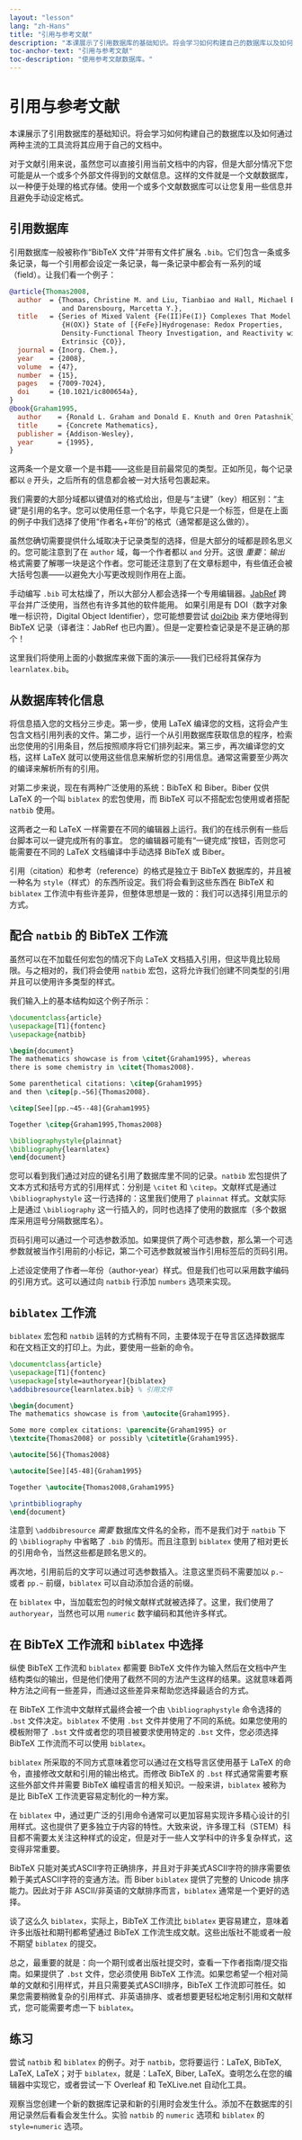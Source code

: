 ```yaml
---
layout: "lesson"
lang: "zh-Hans"
title: "引用与参考文献"
description: "本课展示了引用数据库的基础知识。将会学习如何构建自己的数据库以及如何通过两种主流的工具流将其应用于自己的文档中。"
toc-anchor-text: "引用与参考文献"
toc-description: "使用参考文献数据库。"
---
```


# 引用与参考文献

<script>
preincludes = {
 "pre1": {
    "pre0": "learnlatex.bib"
   },
 "pre2": {
    "pre0": "learnlatex.bib"
   }
}
</script>

<span
  class="summary">本课展示了引用数据库的基础知识。将会学习如何构建自己的数据库以及如何通过两种主流的工具流将其应用于自己的文档中。</span>

对于文献引用来说，虽然您可以直接引用当前文档中的内容，但是大部分情况下您可能是从一个或多个外部文件得到的文献信息。这样的文件就是一个文献数据库，以一种便于处理的格式存储。使用一个或多个文献数据库可以让您复用一些信息并且避免手动设定格式。

## 引用数据库

引用数据库一般被称作“BibTeX 文件”并带有文件扩展名 `.bib`。它们包含一条或多条记录，每一个引用都会设定一条记录，每一条记录中都会有一系列的域（field）。让我们看一个例子：

<!-- {% raw %} -->
```bibtex
@article{Thomas2008,
  author  = {Thomas, Christine M. and Liu, Tianbiao and Hall, Michael B.
             and Darensbourg, Marcetta Y.},
  title   = {Series of Mixed Valent {Fe(II)Fe(I)} Complexes That Model the
             {H(OX)} State of [{FeFe}]Hydrogenase: Redox Properties,
             Density-Functional Theory Investigation, and Reactivity with
             Extrinsic {CO}},
  journal = {Inorg. Chem.},
  year    = {2008},
  volume  = {47},
  number  = {15},
  pages   = {7009-7024},
  doi     = {10.1021/ic800654a},
}
@book{Graham1995,
  author    = {Ronald L. Graham and Donald E. Knuth and Oren Patashnik},
  title     = {Concrete Mathematics},
  publisher = {Addison-Wesley},
  year      = {1995},
}
```
<!-- {% endraw %} -->

这两条一个是文章一个是书籍——这些是目前最常见的类型。正如所见，每个记录都以 `@` 开头，之后所有的信息都会被一对大括号包裹起来。

我们需要的大部分域都以键值对的格式给出，但是与“主键”（key）相区别：“主键”是引用的名字。您可以使用任意一个名字，毕竟它只是一个标签，但是在上面的例子中我们选择了使用“作者名+年份”的格式（通常都是这么做的）。

虽然您确切需要提供什么域取决于记录类型的选择，但是大部分的域都是顾名思义的。您可能注意到了在 `author` 域，每一个作者都以 `and` 分开。这很 _重要_：_输出_ 格式需要了解哪一块是这个作者。您可能还注意到了在文章标题中，有些值还会被大括号包裹——以避免大小写更改规则作用在上面。

手动编写 `.bib` 可太枯燥了，所以大部分人都会选择一个专用编辑器。[JabRef](https://www.jabref.org) 跨平台并广泛使用，当然也有许多其他的软件能用。
如果引用是有 DOI（数字对象唯一标识符，Digital Object Identifier），您可能想要尝试 [doi2bib](https://doi2bib.org) 来方便地得到 BibTeX 记录（译者注：JabRef 也已内置）。但是一定要检查记录是不是正确的那个！

这里我们将使用上面的小数据库来做下面的演示——我们已经将其保存为 `learnlatex.bib`。

## 从数据库转化信息

将信息插入您的文档分三步走。第一步，使用 LaTeX 编译您的文档，这将会产生包含文档引用列表的文件。第二步，运行一个从引用数据库获取信息的程序，检索出您使用的引用条目，然后按照顺序将它们排列起来。第三步，再次编译您的文档，这样 LaTeX 就可以使用这些信息来解析您的引用信息。通常这需要至少两次的编译来解析所有的引用。

对第二步来说，现在有两种广泛使用的系统：BibTeX 和 Biber。Biber 仅供 LaTeX 的一个叫 `biblatex` 的宏包使用，而 BibTeX 可以不搭配宏包使用或者搭配 `natbib` 使用。

这两者之一和 LaTeX 一样需要在不同的编辑器上运行。我们的在线示例有一些后台脚本可以一键完成所有的事宜。
您的编辑器可能有“一键完成”按钮，否则您可能需要在不同的 LaTeX 文档编译中手动选择 BibTeX 或 Biber。

引用（citation）和参考（reference）的格式是独立于 BibTeX 数据库的，并且被一种名为 `style`（样式）的东西所设定。我们将会看到这些东西在 BibTeX 和 `biblatex` 工作流中有些许差异，但整体思想是一致的：我们可以选择引用显示的方式。

## 配合 `natbib` 的 BibTeX 工作流

虽然可以在不加载任何宏包的情况下向 LaTeX 文档插入引用，但这毕竟比较局限。与之相对的，我们将会使用 `natbib` 宏包，这将允许我们创建不同类型的引用并且可以使用许多类型的样式。

我们输入上的基本结构如这个例子所示：

```latex
\documentclass{article}
\usepackage[T1]{fontenc}
\usepackage{natbib}

\begin{document}
The mathematics showcase is from \citet{Graham1995}, whereas
there is some chemistry in \citet{Thomas2008}.

Some parenthetical citations: \citep{Graham1995}
and then \citep[p.~56]{Thomas2008}.

\citep[See][pp.~45--48]{Graham1995}

Together \citep{Graham1995,Thomas2008}

\bibliographystyle{plainnat}
\bibliography{learnlatex}
\end{document}
```

您可以看到我们通过对应的键名引用了数据库里不同的记录。`natbib` 宏包提供了文本方式和括号方式的引用样式：分别是 `\citet` 和 `\citep`。文献样式是通过 `\bibliographystyle` 这一行选择的：这里我们使用了 `plainnat` 样式。文献实际上是通过 `\bibliography` 这一行插入的，同时也选择了使用的数据库（多个数据库采用逗号分隔数据库名）。

页码引用可以通过一个可选参数添加。如果提供了两个可选参数，那么第一个可选参数就被当作引用前的小标记，第二个可选参数就被当作引用标签后的页码引用。

上述设定使用了作者—年份（author-year）样式。但是我们也可以采用数字编码的引用方式。这可以通过向 `natbib` 行添加 `numbers` 选项来实现。

## `biblatex` 工作流

`biblatex` 宏包和 `natbib` 运转的方式稍有不同，主要体现于在导言区选择数据库和在文档正文的打印上。为此，要使用一些新的命令。

```latex
\documentclass{article}
\usepackage[T1]{fontenc}
\usepackage[style=authoryear]{biblatex}
\addbibresource{learnlatex.bib} % 引用文件

\begin{document}
The mathematics showcase is from \autocite{Graham1995}.

Some more complex citations: \parencite{Graham1995} or
\textcite{Thomas2008} or possibly \citetitle{Graham1995}.

\autocite[56]{Thomas2008}

\autocite[See][45-48]{Graham1995}

Together \autocite{Thomas2008,Graham1995}

\printbibliography
\end{document}
```

注意到 `\addbibresource` _需要_ 数据库文件名的全称，而不是我们对于 `natbib` 下的 `\bibliography` 中省略了 `.bib` 的情形。而且注意到 `biblatex` 使用了相对更长的引用命令，当然这些都是顾名思义的。

再次地，引用前后的文字可以通过可选参数插入。注意这里页码不需要加以 `p.~` 或者 `pp.~` 前缀，`biblatex` 可以自动添加合适的前缀。

在 `biblatex` 中，当加载宏包的时候文献样式就被选择了。这里，我们使用了 `authoryear`，当然也可以用 `numeric` 数字编码和其他许多样式。

## 在 BibTeX 工作流和 `biblatex` 中选择

纵使 BibTeX 工作流和 `biblatex` 都需要 BibTeX 文件作为输入然后在文档中产生结构类似的输出，但是他们使用了截然不同的方法产生这样的结果。这就意味着两种方法之间有一些差异，而通过这些差异来帮助您选择最适合的方式。

在 BibTeX 工作流中文献样式最终会被一个由 `\bibliographystyle` 命令选择的 `.bst` 文件决定。`biblatex` 不使用 `.bst` 文件并使用了不同的系统。如果您使用的模板附带了 `.bst` 文件或者您的项目被要求使用特定的 `.bst` 文件，您必须选择 BibTeX 工作流而不可以使用 `biblatex`。

`biblatex` 所采取的不同方式意味着您可以通过在文档导言区使用基于 LaTeX 的命令，直接修改文献和引用的输出格式。而修改 BibTeX 的 `.bst` 样式通常需要考察这些外部文件并需要 BibTeX 编程语言的相关知识。一般来讲，`biblatex` 被称为是比 BibTeX 工作流更容易定制化的一种方案。

在 `biblatex` 中，通过更广泛的引用命令通常可以更加容易实现许多精心设计的引用样式。这也提供了更多独立于内容的特性。大致来说，许多理工科（STEM）科目都不需要太关注这种样式的设定，但是对于一些人文学科中的许多复杂样式，这变得非常重要。

BibTeX 只能对美式ASCII字符正确排序，并且对于非美式ASCII字符的排序需要依赖于美式ASCII字符的变通方法。而 Biber `biblatex` 提供了完整的 Unicode 排序能力。因此对于非 ASCII/非英语的文献排序而言，`biblatex` 通常是一个更好的选择。

谈了这么久 `biblatex`，实际上，BibTeX 工作流比 `biblatex` 更容易建立，意味着许多出版社和期刊都希望通过 BibTeX 工作流生成文献。这些出版社不能或者一般不期望 `biblatex` 的提交。

总之，最重要的就是：向一个期刊或者出版社提交时，查看一下作者指南/提交指南。如果提供了 `.bst` 文件，您必须使用 BibTeX 工作流。如果您希望一个相对简单的文献和引用样式，并且只需要美式ASCII排序，BibTeX 工作流即可胜任。如果您需要稍微复杂的引用样式、非英语排序、或者想要更轻松地定制引用和文献样式，您可能需要考虑一下 `biblatex`。

## 练习

尝试 `natbib` 和 `biblatex` 的例子。对于 `natbib`，您将要运行：LaTeX, BibTeX, LaTeX, LaTeX；对于 `biblatex`，就是：LaTeX, Biber, LaTeX。查明怎么在您的编辑器中实现它，或者尝试一下 Overleaf 和 TeXLive.net 自动化工具。

观察当您创建一个新的数据库记录和新的引用时会发生什么。添加不在数据库的引用记录然后看看会发生什么。实验 `natbib` 的 `numeric` 选项和 `biblatex` 的 `style=numeric` 选项。
